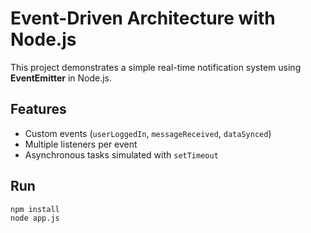 # Event-Driven Architecture with Node.js

This project demonstrates a simple real-time notification system using **EventEmitter** in Node.js.

## Features
- Custom events (`userLoggedIn`, `messageReceived`, `dataSynced`)
- Multiple listeners per event
- Asynchronous tasks simulated with `setTimeout`

## Run
```bash
npm install
node app.js
